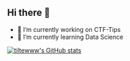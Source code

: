 ## Hi there 👋
- 🔭 I’m currently working on CTF-Tips
- 🌱 I’m currently learning Data Science


[![tiltewww's GitHub stats](https://github-readme-stats.vercel.app/api?username=tiltewww)](https://github.com/anuraghazra/github-readme-stats)
<!--
**tiltewww/tiltewww** is a ✨ _special_ ✨ repository because its `README.md` (this file) appears on your GitHub profile.

Here are some ideas to get you started:

 I’m currently working on ...

- 👯 I’m looking to collaborate on ...
- 🤔 I’m looking for help with ...
- 💬 Ask me about ...
- 📫 How to reach me: ...
- 😄 Pronouns: ...
- ⚡ Fun fact: ...
-->

